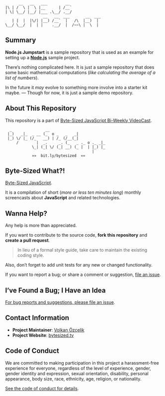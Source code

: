```
      __   __   ___        __
|\ | /  \ |  \ |__      | /__`
| \| \__/ |__/ |___ .\__/ .__/
                 __   __  ___       __  ___
   | |  |  |\/| |__) /__`  |   /\  |__)  |
\__/ \__/  |  | |    .__/  |  /~~\ |  \  |
```

## Summary

**Node.js Jumpstart** is a sample repository that is used as an example for setting up a [**Node.js**][node] sample project.

There’s nothing complicated here. It is just a sample repository that does some basic mathematical computations (*like calculating the average of a list of numbers*).

In the future it *may* evolve to something more involve into a starter kit maybe. — Though for now, it is just a sample demo repository.

## About This Repository

This repository is a part of [Byte-Sized JavaScript Bi-Weekly VideoCast][vidcast].

```
  _               __
 |_)   _|_  _ __ (_  o _   _   _|
 |_) \/ |_ (/_   __) | /_ (/__(_|
     /        |  _.     _. (_   _ ._ o ._ _|_
            \_| (_| \/ (_| __) (_ |  | |_) |_
                                       |
            »»  bit.ly/bytesized  ««
```

## Byte-Sized What?!

[Byte-Sized JavaScript][vidcast].

It is a compilation of short (*more or less ten minutes long*) monthly screencasts about **JavaScript** and related technologies.

## Wanna Help?

Any help is more than appreciated.

If you want to contribute to the source code, **fork this repository** and **create a pull request**.

> In lieu of a formal style guide, take care to maintain the existing coding style.

Also, don’t forget to add unit tests for any new or changed functionality.

If you want to report a bug; or share a comment or suggestion, [file an issue](https://github.com/jsbites/nodejs-jumpstart/issues/new).

## I’ve Found a Bug; I Have an Idea

[For bug reports and suggestions, please file an issue](https://github.com/jsbites/node-js-jumpstart/issues/new).

## Contact Information

* **Project Maintainer**: [Volkan Özçelik](https://volkan.io/)
* **Project Website**: [bytesized.tv](https://bytesized.tv/)

## Code of Conduct

We are committed to making participation in this project a harassment-free experience for everyone, regardless of the level of experience, gender, gender identity and expression, sexual orientation, disability, personal appearance, body size, race, ethnicity, age, religion, or nationality.

[See the code of conduct for details](CODE_OF_CONDUCT.md).

[vidcast]: https://bytesized.tv/ "ByteSized.TV"
[node]: https://nodejs.org/ "Node.js"
